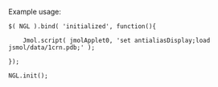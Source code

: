 

Example usage:

	$( NGL ).bind( 'initialized', function(){
		
		Jmol.script( jmolApplet0, 'set antialiasDisplay;load jsmol/data/1crn.pdb;' );

	});

	NGL.init();

